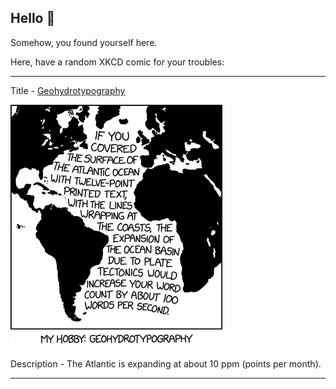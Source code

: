 ## Hello 👀

Somehow, you found yourself here.

Here, have a random XKCD comic for your troubles:

-----------------------------------

Title - [Geohydrotypography](https://xkcd.com/2803)

![Geohydrotypography](./random_comic.png)

Description - The Atlantic is expanding at about 10 ppm (points per month).

-----------------------------------